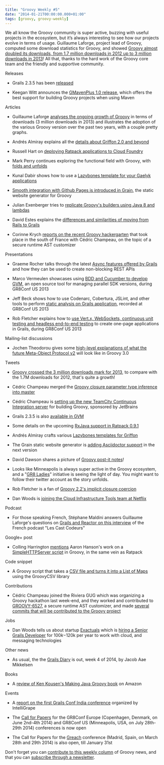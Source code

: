 ```yaml
---
title: "Groovy Weekly #5"
date: "2014-01-21T00:00:00.000+01:00"
tags: [groovy, groovy-weekly]
---
```


We all know the Groovy community is super active, buzzing with useful projects in the ecosystem, but it’s always interesting to see how our projects evolve in terms of usage. Guillaume Laforge, project lead of Groovy, computed some download statistics for Groovy, and showed [Groovy almost doubled its downloads, from 1.7 million downloads in 2012 up to 3 million downloads in 2013](http://glaforge.appspot.com/article/groovy-crosses-the-3-million-downloads-a-year-mark)! All that, thanks to the hard work of the Groovy core team and the friendly and supportive community.

Releases

*   Grails 2.3.5 has been [released](http://grails.org/2.3.5%20Release%20Notes)
    
*   Keegan Witt announces the [GMavenPlus 1.0 release](https://github.com/groovy/GMavenPlus/wiki/News), which offers the best support for building Groovy projects when using Maven
    

Articles

*   Guillaume Laforge [analyses the ongoing growth of Groovy](http://glaforge.appspot.com/article/groovy-crosses-the-3-million-downloads-a-year-mark) in terms of downloads (3 million downloads in 2013) and illustrates the adoption of the various Groovy version over the past two years, with a couple pretty graphs.
    
*   Andrés Almiray explains all the [details about Griffon 2.0 and beyond](http://www.jroller.com/aalmiray/entry/griffon_2_0_0_and)
    
*   Russell Hart on [deploying Ratpack applications to Cloud Foundry](http://blog.anacoders.com/deploying-ratpack-applications-to-cloudfoundry/)
    
*   Mark Perry continues exploring the functional field with Groovy, with [folds and unfolds](http://mperry.github.io/2014/01/21/folds-and-unfolds.html)
    
*   Kunal Dabir shows how to use a [Lazybones template for your Gaelyk applications](https://github.com/kdabir/lazybone-templates#creating-a-gaelyk-project-using-the-template)
    
*   [Smooth integration with Github Pages is introduced in Grain](http://sysgears.com/grain/news/deployment-to-github-pages-is-introduced/), the static website generator for Groovy
    
*   Julian Exenberger tries to [replicate Groovy's builders using Java 8 and lambdas](http://java.dzone.com/articles/builder-pattern-using-java-8-0)
    
*   David Estes explains the [differences and similarities of moving from Rails to Grails](http://www.redwindsw.com/blog/2014-01-15-moving-from-rails-to-grails-differences-and-similarities)
    
*   Corinne Krych [reports on the recent Groovy hackergarten](http://corinnekrych.blogspot.fr/2014/01/secure-your-runtime-groovy-hackengarten.html) that took place in the south of France with Cédric Champeau, on the topic of a secure runtime AST customizer
    

Presentations

*   Graeme Rocher talks through the latest [Async features offered by Grails](http://www.infoq.com/presentations/grails-rest-async) and how they can be used to create non-blocking REST APIs
    
*   Marco Vermeulen showcases using [BDD and Cucumber to develop GVM](http://www.infoq.com/presentations/gvm-bdd-cucumber), an open source tool for managing parallel SDK versions, during GR8Conf US 2013
    
*   Jeff Beck shows how to use Codenarc, Cobertura, JSLint, and other tools to perform [static analysis on Grails application](http://www.infoq.com/presentations/grails-static-analysis-tools), recorded at GR8Conf US 2013
    
*   Rob Fletcher explains how to [use Vert.x, WebSockets, continuous unit testing and headless end-to-end testing](http://www.infoq.com/presentations/grails-vertx-websockets) to create one-page applications in Grails, during GR8Conf US 2013
    

Mailing-list discussions

*   Jochen Theodorou gives some [high-level explanations of what the future Meta-Object Protocol v2](http://groovy.329449.n5.nabble.com/Installing-a-property-through-metaclass-sometimes-does-not-work-td5718106.html#a5718134) will look like in Groovy 3.0
    

Tweets

*   [Groovy crossed the 3 million downloads mark for 2013](https://twitter.com/glaforge/status/425299880991801344), to compare with the 1.7M downloads for 2012, that's quite a growth!
    
*   Cédric Champeau merged the [Groovy closure parameter type inference into master](https://twitter.com/cedricchampeau/status/423506229923962880)
    
*   Cédric Champeau is [setting up the new TeamCity Continuous Integration server](https://twitter.com/cedricchampeau/status/423853949821939712) for building Groovy, sponsored by JetBrains
    
*   Grails 2.3.5 is also [available in GVM](https://twitter.com/gvmtool/status/423896818423189504)
    
*   Some details on the upcoming [RxJava support in Ratpack 0.9.1](https://twitter.com/ratpackweb/status/423597717420769280)
    
*   Andrés Almiray crafts various [Lazybones templates for Griffon](https://twitter.com/aalmiray/status/424981529878478848)
    
*   The Grain static website generator is [adding Asciidoctor support](https://twitter.com/grainframework/status/425260426851409920) in the next version
    
*   David Dawson shares a picture of [Groovy post-it notes](https://twitter.com/davidthecoder/status/423855749165776896/photo/1)!
    
*   Looks like Minneapolis is always super active in the Groovy ecosystem, and a "[GR8 Ladies](https://twitter.com/gr8ladies)" initiative is seeing the light of day. You might want to follow their twitter account as the story unfolds.
    
*   Rob Fletcher is a fan of [Groovy 2.2's implicit closure coercion](https://twitter.com/rfletcherew/status/425340799820496896)
    
*   Dan Woods is [joining the Cloud Infrastructure Tools team at Netflix](https://twitter.com/danveloper/status/425343533721989120)
    

Podcast

*   For those speaking French, Stéphane Maldini answers Guillaume Laforge's questions on [Grails and Reactor on this interview](https://twitter.com/lescastcodeurs/status/425366618525663232) of the French podcast "Les Cast Codeurs"
    

Google+ post

*   Colling Harrington [mentions](https://plus.google.com/u/0/+ColinHarrington/posts/K29FVW56AzJ?cfem=1) Aaron Hanson's work on a [SimpleHTTPServer script](https://github.com/simplenotions/simple-http-server) in Groovy, in the same vein as Ratpack
    

Code snippet

*   A Groovy script that takes a [CSV file and turns it into a List of Maps](https://gist.github.com/crazy4groovy/8438827#file-csv2list-groovy) using the GroovyCSV library
    

Contributions

*   Cédric Champeau joined the Riviera GUG which was organizing a Groovy hackathon last week-end, and they worked and contributed to [GROOVY-6527](http://jira.codehaus.org/browse/GROOVY-6527), a secure runtime AST customizer, and made [several commits that will be contributed to the Groovy project](https://github.com/rivieragug/groovy-core/commits/secureruntime)
    

Jobs

*   Dan Woods tells us about startup [Exactuals](http://www.exactuals.com/) which is [hiring a Senior Grails Developer](https://twitter.com/danveloper/status/425524216201347073) for $100k-$120k per year to work with cloud, and messaging technologies
    

Other news

*   As usual, the the [Grails Diary](http://grydeske.net/news/show/26) is out, week 4 of 2014, by Jacob Aae Mikkelsen
    

Books

*   A [review of Ken Kousen's Making Java Groovy book](http://www.amazon.com/review/R395UVGPILFN68/ref=cm_cr_pr_perm?ie=UTF8&ASIN=1935182943&linkCode=&nodeID=&tag=) on Amazon
    

Events

*   A [report on the first Grails Conf India conference](http://www.pcquest.com/pcquest/news/206418/intelligrape-software-launches-indian-chapter-world-s-largest-grail-conference) organized by IntelliGrape
    
*   The [Call for Papers](http://cfp.gr8conf.org/login/auth) for the GR8Conf Europe (Copenhagen, Denmark, on June 2nd-4th 2014) and GR8Conf US (Minneapolis, USA, on July 28th-29th 2014) conferences is now open
    
*   The Call for Papers for the [Greach](http://greach.es/) conference (Madrid, Spain, on March 28th and 29th 2014) is also open, till January 31st
    

  
Don't forget you can [contribute to this weekly column](http://bit.ly/groovyweekly) of Groovy news, and that you can [subscribe through a newsletter](http://bit.ly/groovy-weekly-subscribe).